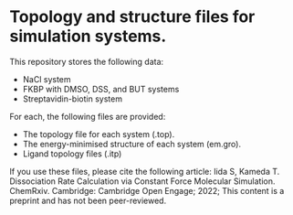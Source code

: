 # Topology and structure files for simulation systems.

This repository stores the following data: 
- NaCl system
- FKBP with DMSO, DSS, and BUT systems
- Streptavidin-biotin system

For each, the following files are provided:
- The topology file for each system (.top). 
- The energy-minimised structure of each system (em.gro).
- Ligand topology files (.itp)

If you use these files, please cite the following article:
Iida S, Kameda T. Dissociation Rate Calculation via Constant Force Molecular Simulation. ChemRxiv. Cambridge: Cambridge Open Engage; 2022;  This content is a preprint and has not been peer-reviewed.
